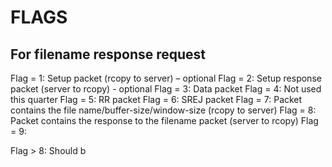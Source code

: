# FLAGS
## For filename response request
Flag = 1: Setup packet (rcopy to server) – optional
Flag = 2: Setup response packet (server to rcopy) - optional
Flag = 3: Data packet
Flag = 4: Not used this quarter
Flag = 5: RR packet
Flag = 6: SREJ packet
Flag = 7: Packet contains the file name/buffer-size/window-size (rcopy to server)
Flag = 8: Packet contains the response to the filename packet (server to rcopy)
Flag = 9: 

Flag > 8: Should b